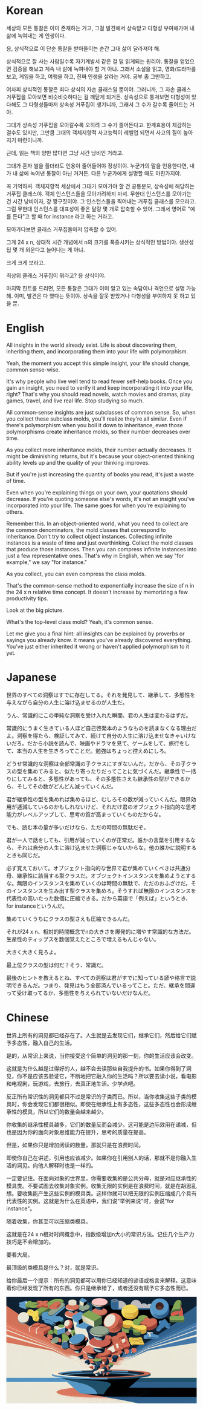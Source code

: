 # Korean

세상의 모든 통찰은 이미 존재하는 거고, 그걸 발견해서 상속받고 다형성 부여해가며 내 삶에 녹여내는 게 인생이다.

응, 상식적으로 이 단순 통찰을 받아들이는 순간 그대 삶이 달라져야 해.

상식적으로 잘 사는 사람일수록 자기계발서 같은 걸 덜 읽게되는 원리야. 통찰을 얻었으면 검증을 해보고 계속 내 삶에 녹여내야 할 거 아냐. 그래서 소설을 읽고, 영화/드라마를 보고, 게임을 하고, 여행을 하고, 진짜 인생을 살라는 거야. 공부 좀 그만하고.  

어차피 상식적인 통찰은 죄다 상식의 자손 클래스일 뿐이야. 그러니까, 그 자손 클래스 거푸집을 모아보면 비슷비슷하다는 걸 깨닫게 되거든. 상속성으로 퉁쳐보면 다형성이 있다해도 그 다형성들마저 상속성 거푸집이 생기니까, 그래서 그 수가 갈수록 줄어드는 거야.

그대가 상속성 거푸집을 모아갈수록 오히려 그 수가 줄어든다고. 한계효용이 체감하는 걸수도 있지만, 그만큼 그대의 객체지향적 사고능력이 레벨업 되면서 사고의 질이 높아지기 마련이니까.

근데, 읽는 책의 양만 많다면 그냥 시간 낭비인 거라고. 

그대가 혼자 썰을 풀더라도 인용이 줄어들어야 정상이야. 누군가의 말을 인용한다면, 내가 내 삶에 녹여낸 통찰이 아닌 거거든. 다른 누군가에게 설명할 때도 마찬가지야.  

꼭 기억하셔. 객체지향적 세상에서 그대가 모아가야 할 건 공통분모, 상속성에 해당하는 거푸집 클래스야. 객체 인스턴스들을 모아가려하지 마셔. 무한대 인스턴스를 모아가는 건 시간 낭비이자, 걍 짱구짓이야. 그 인스턴스들을 찍어내는 거푸집 클래스를 모으라고. 그럼 무한대 인스턴스를 대표성이 좋은 달랑 몇 개로 압축할 수 있어. 그래서 영어로 "예를 든다"고 할 때 for instance 라고 하는 거라고.

모아가다보면 클래스 거푸집들마저 압축할 수 있어.

그게 24 x n, 상대적 시간 개념에서 n의 크기를 폭증시키는 상식적인 방법이야. 생산성 팁 몇 개 외운다고 늘어나는 게 아냐.

크게 크게 보라고.

최상위 클래스 거푸집이 뭐라고? 응 상식이야.

마지막 힌트를 드리면, 모든 통찰은 그대가 이미 알고 있는 속담이나 격언으로 설명 가능해. 이미, 발견은 다 했다는 뜻이야. 상속을 잘못 받았거나 다형성을 부여하지 못 하고 있을 뿐.

# English

All insights in the world already exist. Life is about discovering them, inheriting them, and incorporating them into your life with polymorphism.

Yeah, the moment you accept this simple insight, your life should change, common sense-wise.

It's why people who live well tend to read fewer self-help books. Once you gain an insight, you need to verify it and keep incorporating it into your life, right? That's why you should read novels, watch movies and dramas, play games, travel, and live real life. Stop studying so much.

All common-sense insights are just subclasses of common sense. So, when you collect these subclass molds, you'll realize they're all similar. Even if there's polymorphism when you boil it down to inheritance, even those polymorphisms create inheritance molds, so their number decreases over time.

As you collect more inheritance molds, their number actually decreases. It might be diminishing returns, but it's because your object-oriented thinking ability levels up and the quality of your thinking improves.

But if you're just increasing the quantity of books you read, it's just a waste of time.

Even when you're explaining things on your own, your quotations should decrease. If you're quoting someone else's words, it's not an insight you've incorporated into your life. The same goes for when you're explaining to others.

Remember this. In an object-oriented world, what you need to collect are the common denominators, the mold classes that correspond to inheritance. Don't try to collect object instances. Collecting infinite instances is a waste of time and just overthinking. Collect the mold classes that produce those instances. Then you can compress infinite instances into just a few representative ones. That's why in English, when we say "for example," we say "for instance."

As you collect, you can even compress the class molds.

That's the common-sense method to exponentially increase the size of n in the 24 x n relative time concept. It doesn't increase by memorizing a few productivity tips.

Look at the big picture.

What's the top-level class mold? Yeah, it's common sense.

Let me give you a final hint: all insights can be explained by proverbs or sayings you already know. It means you've already discovered everything. You've just either inherited it wrong or haven't applied polymorphism to it yet.

# Japanese

世界のすべての洞察はすでに存在してる。それを発見して、継承して、多態性を与えながら自分の人生に溶け込ませるのが人生だ。

うん、常識的にこの単純な洞察を受け入れた瞬間、君の人生は変わるはずだ。

常識的にうまく生きている人ほど自己啓発本のようなものを読まなくなる理由だよ。洞察を得たら、検証してみて、続けて自分の人生に溶け込ませなきゃいけないだろ。だから小説を読んで、映画やドラマを見て、ゲームをして、旅行をして、本当の人生を生きろってことだ。勉強はちょっと控えめにしろ。

どうせ常識的な洞察は全部常識の子クラスにすぎないんだ。だから、その子クラスの型を集めてみると、似たり寄ったりだってことに気づくんだ。継承性で一括りにしてみると、多態性があっても、その多態性さえも継承性の型ができるから、そしてその数がどんどん減っていくんだ。

君が継承性の型を集めれば集めるほど、むしろその数が減っていくんだ。限界効用が逓減しているのかもしれないけど、それだけ君のオブジェクト指向的な思考能力がレベルアップして、思考の質が高まっていくものだからな。

でも、読む本の量が多いだけなら、ただの時間の無駄だぞ。

君が一人で話をしても、引用が減っていくのが正常だ。誰かの言葉を引用するなら、それは自分の人生に溶け込ませた洞察じゃないからな。他の誰かに説明するときも同じだ。

必ず覚えておいて。オブジェクト指向的な世界で君が集めていくべきは共通分母、継承性に該当する型クラスだ。オブジェクトインスタンスを集めようとするな。無限のインスタンスを集めていくのは時間の無駄で、ただのおふざけだ。そのインスタンスを生み出す型クラスを集めろ。そうすれば無限のインスタンスを代表性の高いたった数個に圧縮できる。だから英語で「例えば」というとき、for instanceというんだ。

集めていくうちにクラスの型さえも圧縮できるんだ。

それが24 x n、相対的時間概念でnの大きさを爆発的に増やす常識的な方法だ。生産性のティップスを数個覚えたところで増えるもんじゃない。

大きく大きく見ろよ。

最上位クラスの型は何だ？そう、常識だ。

最後のヒントを教えるとね、すべての洞察は君がすでに知っている諺や格言で説明できるんだ。つまり、発見はもう全部済んでいるってこと。ただ、継承を間違って受け取ってるか、多態性を与えられていないだけなんだ。

# Chinese

世界上所有的洞见都已经存在了。人生就是去发现它们，继承它们，然后给它们赋予多态性，融入自己的生活。

是的，从常识上来说，当你接受这个简单的洞见的那一刻，你的生活应该会改变。

这就是为什么越是过得好的人，越不会去读那些自我提升的书。如果你得到了洞见，你不是应该去验证它，不断地把它融入你的生活吗？所以要去读小说，看电影和电视剧，玩游戏，去旅行，去真正地生活。少学点吧。

反正所有常识性的洞见都只不过是常识的子类而已。所以，当你收集这些子类的模具时，你会发现它们都很相似。即使在继承性上有多态性，这些多态性也会形成继承性的模具，所以它们的数量会越来越少。

你收集的继承性模具越多，它们的数量反而会减少。这可能是边际效用在递减，但也是因为你的面向对象思维能力在提升，思考的质量在提高。

但是，如果你只是增加阅读的数量，那就只是在浪费时间。

即使你自己在讲述，引用也应该减少。如果你在引用别人的话，那就不是你融入生活的洞见。向他人解释时也是一样的。

一定要记住。在面向对象的世界里，你需要收集的是公共分母，就是对应继承性的模具类。不要试图去收集对象实例。收集无限的实例是在浪费时间，就是在胡思乱想。要收集能产生这些实例的模具类。这样你就可以把无限的实例压缩成几个具有代表性的实例。这就是为什么在英语中，我们说"举例来说"时，会说"for instance"。

随着收集，你甚至可以压缩类模具。

这就是在24 x n相对时间概念中，指数级增加n大小的常识方法。记住几个生产力技巧是不会增加的。

要看大局。

最顶级的类模具是什么？对，就是常识。

给你最后一个提示：所有的洞见都可以用你已经知道的谚语或格言来解释。这意味着你已经发现了所有的东西。你只是继承错了，或者还没有赋予它多态性而已。

![img_88.png](../images/img_88.png)

